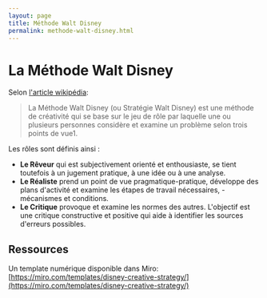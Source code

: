 ```yaml
---
layout: page
title: Méthode Walt Disney
permalink: methode-walt-disney.html
---
```


# La Méthode Walt Disney

Selon [l'article wikipédia](https://fr.wikipedia.org/wiki/M%C3%A9thode_Walt_Disney):

> La Méthode Walt Disney (ou Stratégie Walt Disney) est une méthode de créativité qui se base sur le jeu de rôle par laquelle une ou plusieurs personnes considère et examine un problème selon trois points de vue1.

Les rôles sont définis ainsi :

* **Le Rêveur** qui est subjectivement orienté et enthousiaste, se tient toutefois à un jugement pratique, à une idée ou à une analyse.
* **Le Réaliste** prend un point de vue pragmatique-pratique, développe des plans d'activité et examine les étapes de travail nécessaires, - mécanismes et conditions.
* **Le Critique** provoque et examine les normes des autres. L'objectif est une critique constructive et positive qui aide à identifier les sources d'erreurs possibles.

## Ressources

Un template numérique disponible dans Miro: [https://miro.com/templates/disney-creative-strategy/](https://miro.com/templates/disney-creative-strategy/)